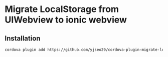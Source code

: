 # Migrate LocalStorage from UIWebview to ionic webview

## Installation ##

```bash
cordova plugin add https://github.com/yjseo29/cordova-plugin-migrate-localstorage-ionic
```
